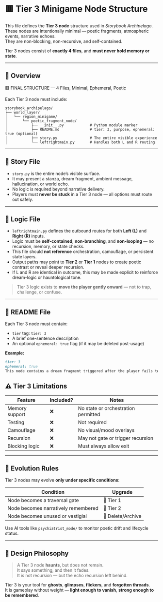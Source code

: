 <!-- Save to: storybook_archipelago/tier_3_minigame_node_structure.md -->

# 🟥 Tier 3 Minigame Node Structure

This file defines the **Tier 3 node** structure used in *Storybook Archipelago*.  
These nodes are intentionally minimal — poetic fragments, atmospheric events, narrative echoes.  
They are non-blocking, non-recursive, and self-contained.

Tier 3 nodes consist of **exactly 4 files**, and **must never hold memory or state**.

---

## 🧾 Overview

🟥 FINAL STRUCTURE — 4 Files, Minimal, Ephemeral, Poetic

Each Tier 3 node must include:

```plaintext
storybook_archipelago/
├── world_layer/
│   └── region_minigame/
│       └── poetic_fragment_node/
│           ├── __init__.py            # Python module marker
│           ├── README.md              # tier: 3, purpose, ephemeral: true (optional)
│           ├── story.py               # The entire visible experience
│           └── leftrightmain.py       # Handles both L and R routing
```

---

## 📖 Story File

- `story.py` is the entire node’s visible surface.
- It may present a stanza, dream fragment, ambient message, hallucination, or world echo.
- No logic is required beyond narrative delivery.
- Players must **never be stuck** in a Tier 3 node — all options must route out safely.

---

## 🔁 Logic File

- `leftrightmain.py` defines the outbound routes for both **Left (L)** and **Right (R)** inputs.
- Logic must be **self-contained**, **non-branching**, and **non-looping** — no recursion, memory, or state checks.
- This file should **not reference** orchestration, camouflage, or persistent state layers.
- Output paths may point to **Tier 2** or **Tier 1** nodes to create poetic contrast or reveal deeper recursion.
- If L and R are identical in outcome, this may be made explicit to reinforce dream-logic or hauntological tone.

> Tier 3 logic exists to **move the player gently onward** — not to trap, challenge, or confuse.

---

## 📘 README File

Each Tier 3 node must contain:

- `tier` tag: `tier: 3`
- A brief one-sentence description
- An optional `ephemeral: true` flag (if it may be deleted post-usage)

**Example:**

```markdown
tier: 3  
ephemeral: true  
This node contains a dream fragment triggered after the player fails to remember something important.
```

## ⚠️ Tier 3 Limitations

| Feature          | Included? | Notes                                  |
|------------------|-----------|----------------------------------------|
| Memory support   | ❌        | No state or orchestration permitted    |
| Testing          | ❌        | Not required                           |
| Camouflage       | ❌        | No visual/mood overlays                |
| Recursion        | ❌        | May not gate or trigger recursion      |
| Blocking logic   | ❌        | Must always allow exit                 |

---

## 🔄 Evolution Rules

Tier 3 nodes may evolve **only under specific conditions**:

| Condition                            | Upgrade           |
|--------------------------------------|-------------------|
| Node becomes a traversal gate        | 🔺 Tier 1         |
| Node becomes narratively remembered  | 🔺 Tier 2         |
| Node becomes unused or vestigial     | 🔻 Delete/Archive |

Use AI tools like `psychiatrist_mode/` to monitor poetic drift and lifecycle status.

---

## 🧬 Design Philosophy

> A Tier 3 node **haunts**, but does not remain.  
> It says something, and then it fades.  
> It is not recursion — but the echo recursion left behind.

Tier 3 is your tool for **ghosts**, **glimpses**, **flickers**, and **forgotten threads**.  
It is gameplay without weight — **light enough to vanish**, **strong enough to be remembered**.

